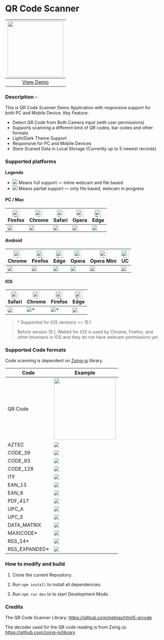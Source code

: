 # QR Code Scanner

| <img src="https://scanapp.org/assets/github_assets/pixel6pro-optimised.gif" width="180px" />
| :-: |
| [View Demo](https://akithuong.github.io/a-ware-demo-react/images/icons/demo.gif)|

### Description -

This is QR Code Scanner Demo Application with responsive support for both PC and Mobile Device.
Key Feature:

- Detect QR Code from Both Camera input (with user permissions)
- Supports scanning a different kind of QR codes, bar codes and other formats
- Light/Dark Theme Support
- Responsive for PC and Mobile Devices
- Store Scaned Data in Local Storage (Currently up to 5 newest records)

### Supported platforms

**Legends**

- ![](https://scanapp.org/assets/github_assets/done.png) Means full support — inline webcam and file based
- ![](https://scanapp.org/assets/github_assets/partial.png) Means partial support — only file based, webcam in progress

#### PC / Mac

| <img src="https://scanapp.org/assets/github_assets/browsers/firefox_48x48.png" alt="Firefox" width="24px" height="24px" /><br/>Firefox | <img src="https://scanapp.org/assets/github_assets/browsers/chrome_48x48.png" alt="Chrome" width="24px" height="24px" /><br/>Chrome | <img src="https://scanapp.org/assets/github_assets/browsers/safari_48x48.png" alt="Safari" width="24px" height="24px" /><br/>Safari | <img src="https://scanapp.org/assets/github_assets/browsers/opera_48x48.png" alt="Opera" width="24px" height="24px" /><br/>Opera | <img src="https://scanapp.org/assets/github_assets/browsers/edge_48x48.png" alt="Edge" width="24px" height="24px" /><br/> Edge |
| -------------------------------------------------------------------------------------------------------------------------------------- | ----------------------------------------------------------------------------------------------------------------------------------- | ----------------------------------------------------------------------------------------------------------------------------------- | -------------------------------------------------------------------------------------------------------------------------------- | ------------------------------------------------------------------------------------------------------------------------------ |
| ![](https://scanapp.org/assets/github_assets/done.png)                                                                                 | ![](https://scanapp.org/assets/github_assets/done.png)                                                                              | ![](https://scanapp.org/assets/github_assets/done.png)                                                                              | ![](https://scanapp.org/assets/github_assets/done.png)                                                                           | ![](https://scanapp.org/assets/github_assets/done.png)                                                                         |

#### Android

| <img src="https://scanapp.org/assets/github_assets/browsers/chrome_48x48.png" alt="Chrome" width="24px" height="24px" /><br/>Chrome | <img src="https://scanapp.org/assets/github_assets/browsers/firefox_48x48.png" alt="Firefox" width="24px" height="24px" /><br/>Firefox | <img src="https://scanapp.org/assets/github_assets/browsers/edge_48x48.png" alt="Edge" width="24px" height="24px" /><br/> Edge | <img src="https://scanapp.org/assets/github_assets/browsers/opera_48x48.png" alt="Opera" width="24px" height="24px" /><br/>Opera | <img src="https://scanapp.org/assets/github_assets/browsers/opera-mini_48x48.png" alt="Opera-Mini" width="24px" height="24px" /><br/> Opera Mini | <img src="https://scanapp.org/assets/github_assets/browsers/uc_48x48.png" alt="UC" width="24px" height="24px" /> <br/> UC |
| ----------------------------------------------------------------------------------------------------------------------------------- | -------------------------------------------------------------------------------------------------------------------------------------- | ------------------------------------------------------------------------------------------------------------------------------ | -------------------------------------------------------------------------------------------------------------------------------- | ------------------------------------------------------------------------------------------------------------------------------------------------ | ------------------------------------------------------------------------------------------------------------------------- |
| ![](https://scanapp.org/assets/github_assets/done.png)                                                                              | ![](https://scanapp.org/assets/github_assets/done.png)                                                                                 | ![](https://scanapp.org/assets/github_assets/done.png)                                                                         | ![](https://scanapp.org/assets/github_assets/done.png)                                                                           | ![](https://scanapp.org/assets/github_assets/partial.png)                                                                                        | ![](https://scanapp.org/assets/github_assets/partial.png)                                                                 |

#### IOS

| <img src="https://scanapp.org/assets/github_assets/browsers/safari_48x48.png" alt="Safari" width="24px" height="24px" /><br/>Safari | <img src="https://scanapp.org/assets/github_assets/browsers/chrome_48x48.png" alt="Chrome" width="24px" height="24px" /><br/>Chrome | <img src="https://scanapp.org/assets/github_assets/browsers/firefox_48x48.png" alt="Firefox" width="24px" height="24px" /><br/>Firefox | <img src="https://scanapp.org/assets/github_assets/browsers/edge_48x48.png" alt="Edge" width="24px" height="24px" /><br/> Edge |
| ----------------------------------------------------------------------------------------------------------------------------------- | ----------------------------------------------------------------------------------------------------------------------------------- | -------------------------------------------------------------------------------------------------------------------------------------- | ------------------------------------------------------------------------------------------------------------------------------ |
| ![](https://scanapp.org/assets/github_assets/done.png)                                                                              | ![](https://scanapp.org/assets/github_assets/done.png)\*                                                                            | ![](https://scanapp.org/assets/github_assets/done.png)\*                                                                               | ![](https://scanapp.org/assets/github_assets/partial.png)                                                                      |

> \* Supported for IOS versions >= 15.1
>
> Before version 15.1, Webkit for IOS is used by Chrome, Firefox, and other browsers in IOS and they do not have webcam permissions yet.

### Supported Code formats

Code scanning is dependent on [Zxing-js](https://github.com/zxing-js/library) library.

| Code           | Example                                                                          |
| -------------- | -------------------------------------------------------------------------------- |
| QR Code        | <img src="https://scanapp.org/assets/github_assets/qr-code.png" width="200px" /> |
| AZTEC          | <img src="https://scanapp.org/assets/github_assets/aztec.png" />                 |
| CODE_39        | <img src="https://scanapp.org/assets/github_assets/code_39.gif" />               |
| CODE_93        | <img src="https://scanapp.org/assets/github_assets/code_93.gif" />               |
| CODE_128       | <img src="https://scanapp.org/assets/github_assets/code_128.gif" />              |
| ITF            | <img src="https://scanapp.org/assets/github_assets/itf.png" />                   |
| EAN_13         | <img src="https://scanapp.org/assets/github_assets/ean13.jpeg" />                |
| EAN_8          | <img src="https://scanapp.org/assets/github_assets/ean8.jpeg" />                 |
| PDF_417        | <img src="https://scanapp.org/assets/github_assets/pdf417.png" />                |
| UPC_A          | <img src="https://scanapp.org/assets/github_assets/upca.jpeg" />                 |
| UPC_E          | <img src="https://scanapp.org/assets/github_assets/upce.jpeg" />                 |
| DATA_MATRIX    | <img src="https://scanapp.org/assets/github_assets/datamatrix.png" />            |
| MAXICODE\*     | <img src="https://scanapp.org/assets/github_assets/maxicode.gif" />              |
| RSS_14\*       | <img src="https://scanapp.org/assets/github_assets/rss14.gif" />                 |
| RSS_EXPANDED\* | <img src="https://scanapp.org/assets/github_assets/rssexpanded.gif" />           |

### How to modify and build

1.  Clone the current Repository.

2.  Run `npm install` to install all dependencies.

3.  Run `npm run dev` to to start Development Mode.

### Credits

The QR Code Scanner Library: https://github.com/mebjas/html5-qrcode

The decoder used for the QR code reading is from Zxing-js: https://github.com/zxing-js/library

